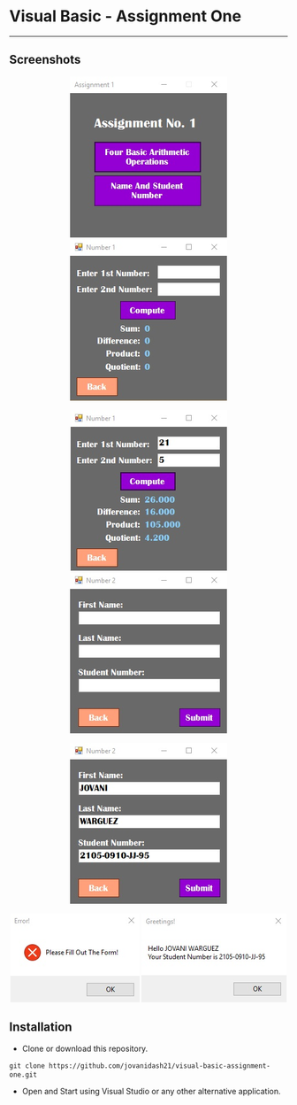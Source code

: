 # Visual Basic - Assignment One
---

## Screenshots
<p align="center"> 
	<img src="https://raw.githubusercontent.com/jovanidash21/visual-basic-assignment-one/master/Screenshots/1.jpg">
	<img src="https://raw.githubusercontent.com/jovanidash21/visual-basic-assignment-one/master/Screenshots/2.jpg">
</p>
<p align="center"> 
	<img src="https://raw.githubusercontent.com/jovanidash21/visual-basic-assignment-one/master/Screenshots/3.jpg">
	<img src="https://raw.githubusercontent.com/jovanidash21/visual-basic-assignment-one/master/Screenshots/4.jpg">
</p>
<p align="center"> 
	<img src="https://raw.githubusercontent.com/jovanidash21/visual-basic-assignment-one/master/Screenshots/5.jpg">
</p>
<p align="center"> 
	<img src="https://raw.githubusercontent.com/jovanidash21/visual-basic-assignment-one/master/Screenshots/6.jpg">
	<img src="https://raw.githubusercontent.com/jovanidash21/visual-basic-assignment-one/master/Screenshots/7.jpg">
</p>

## Installation
* Clone or download this repository.
```
git clone https://github.com/jovanidash21/visual-basic-assignment-one.git
```
* Open and Start using Visual Studio or any other alternative application.